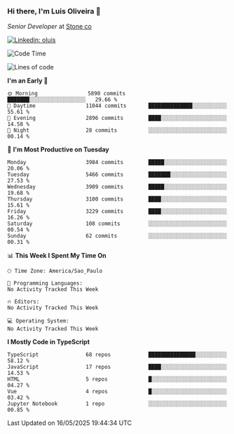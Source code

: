 ### Hi there, I'm Luis Oliveira 👋
*Senior Developer* at [Stone co](https://www.stone.com.br)  

[![Linkedin: oluis](https://img.shields.io/badge/-ooluis-blue?style=flat-square&logo=Linkedin&logoColor=white&link=https://www.linkedin.com/in/ooluis)](https://www.linkedin.com/in/ooluis/)

<!--START_SECTION:waka-->
![Code Time](http://img.shields.io/badge/Code%20Time-4%2C800%20hrs%2047%20mins-blue)

![Lines of code](https://img.shields.io/badge/From%20Hello%20World%20I%27ve%20Written-8.6%20million%20lines%20of%20code-blue)

**I'm an Early 🐤** 

```text
🌞 Morning                5890 commits        ███████░░░░░░░░░░░░░░░░░░   29.66 % 
🌆 Daytime                11044 commits       ██████████████░░░░░░░░░░░   55.61 % 
🌃 Evening                2896 commits        ████░░░░░░░░░░░░░░░░░░░░░   14.58 % 
🌙 Night                  28 commits          ░░░░░░░░░░░░░░░░░░░░░░░░░   00.14 % 
```
📅 **I'm Most Productive on Tuesday** 

```text
Monday                   3984 commits        █████░░░░░░░░░░░░░░░░░░░░   20.06 % 
Tuesday                  5466 commits        ███████░░░░░░░░░░░░░░░░░░   27.53 % 
Wednesday                3909 commits        █████░░░░░░░░░░░░░░░░░░░░   19.68 % 
Thursday                 3100 commits        ████░░░░░░░░░░░░░░░░░░░░░   15.61 % 
Friday                   3229 commits        ████░░░░░░░░░░░░░░░░░░░░░   16.26 % 
Saturday                 108 commits         ░░░░░░░░░░░░░░░░░░░░░░░░░   00.54 % 
Sunday                   62 commits          ░░░░░░░░░░░░░░░░░░░░░░░░░   00.31 % 
```


📊 **This Week I Spent My Time On** 

```text
🕑︎ Time Zone: America/Sao_Paulo

💬 Programming Languages: 
No Activity Tracked This Week

🔥 Editors: 
No Activity Tracked This Week

💻 Operating System: 
No Activity Tracked This Week
```

**I Mostly Code in TypeScript** 

```text
TypeScript               68 repos            ███████████████░░░░░░░░░░   58.12 % 
JavaScript               17 repos            ████░░░░░░░░░░░░░░░░░░░░░   14.53 % 
HTML                     5 repos             █░░░░░░░░░░░░░░░░░░░░░░░░   04.27 % 
Vue                      4 repos             █░░░░░░░░░░░░░░░░░░░░░░░░   03.42 % 
Jupyter Notebook         1 repo              ░░░░░░░░░░░░░░░░░░░░░░░░░   00.85 % 
```




 Last Updated on 16/05/2025 19:44:34 UTC
<!--END_SECTION:waka-->
